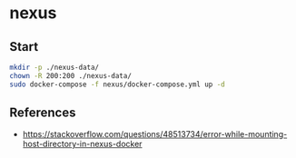 # nexus

## Start

```sh
mkdir -p ./nexus-data/
chown -R 200:200 ./nexus-data/
sudo docker-compose -f nexus/docker-compose.yml up -d
```

## References

- https://stackoverflow.com/questions/48513734/error-while-mounting-host-directory-in-nexus-docker
